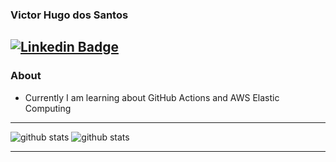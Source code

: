 ### Victor Hugo dos Santos
  [![Linkedin Badge](https://img.shields.io/badge/-Victor_Hugo_dos_Santos-blue?style=flat-square&logo=Linkedin&logoColor=white&link=https://www.linkedin.com/in/victor-hugo-dos-santos///)](https://www.linkedin.com/in/victor-hugo-dos-santos/)
---------------------------------------------------------------------------------------------------------------------------------------------------------------------------------
### About

-  Currently I am learning about GitHub Actions and AWS Elastic Computing 

---------------------------------------------------------------------------------------------------------------------------------------------------------------------------------

![github stats](https://github-readme-stats.vercel.app/api?username=vhsantos26&show_icons=true)
![github stats](https://github-readme-stats.vercel.app/api/top-langs/?username=vhsantos26&layout=compact)

---------------------------------------------------------------------------------------------------------------------------------------------------------------------------------
